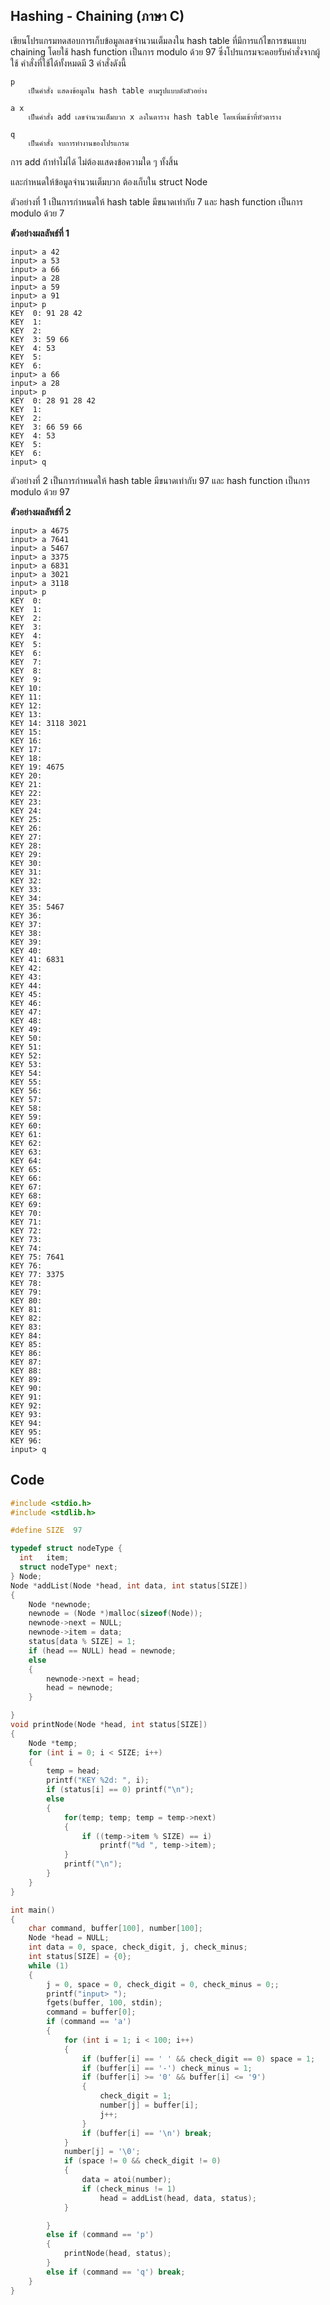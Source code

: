 ## Hashing - Chaining (ภาษา C)
เขียนโปรแกรมทดสอบการเก็บข้อมูลเลขจำนวนเต็มลงใน hash table ที่มีการแก้ไขการชนแบบ chaining โดยใช้ hash function เป็นการ modulo ด้วย 97 ซึ่งโปรแกรมจะคอยรับคำสั่งจากผู้ใช้ คำสั่งที่ใช้ได้ทั้งหมดมี 3 คำสั่งดังนี้

    p
        เป็นคำสั่ง แสดงข้อมูลใน hash table ตามรูปแบบดังตัวอย่าง

    a x
        เป็นคำสั่ง add เลขจำนวนเต็มบวก x ลงในตาราง hash table โดยเพิ่มเข้าที่หัวตาราง

    q
        เป็นคำสั่ง จบการทำงานของโปรแกรม

การ add ถ้าทำไม่ได้ ไม่ต้องแสดงข้อความใด ๆ ทั้งสิ้น

และกำหนดให้ข้อมูลจำนวนเต็มบวก ต้องเก็บใน struct Node

ตัวอย่างที่ 1 เป็นการกำหนดให้ hash table มีขนาดเท่ากับ 7 และ hash function เป็นการ modulo ด้วย 7

**ตัวอย่างผลลัพธ์ที่ 1**
```
input> a 42
input> a 53
input> a 66
input> a 28
input> a 59
input> a 91
input> p
KEY  0: 91 28 42 
KEY  1: 
KEY  2: 
KEY  3: 59 66 
KEY  4: 53 
KEY  5: 
KEY  6: 
input> a 66
input> a 28
input> p
KEY  0: 28 91 28 42 
KEY  1: 
KEY  2: 
KEY  3: 66 59 66 
KEY  4: 53 
KEY  5: 
KEY  6: 
input> q
```
ตัวอย่างที่ 2 เป็นการกำหนดให้ hash table มีขนาดเท่ากับ 97 และ hash function เป็นการ modulo ด้วย 97

**ตัวอย่างผลลัพธ์ที่ 2**  
```
input> a 4675
input> a 7641
input> a 5467
input> a 3375
input> a 6831
input> a 3021
input> a 3118
input> p
KEY  0: 
KEY  1: 
KEY  2: 
KEY  3: 
KEY  4: 
KEY  5: 
KEY  6: 
KEY  7: 
KEY  8: 
KEY  9: 
KEY 10: 
KEY 11: 
KEY 12: 
KEY 13: 
KEY 14: 3118 3021 
KEY 15: 
KEY 16: 
KEY 17: 
KEY 18: 
KEY 19: 4675 
KEY 20: 
KEY 21: 
KEY 22: 
KEY 23: 
KEY 24: 
KEY 25: 
KEY 26: 
KEY 27: 
KEY 28: 
KEY 29: 
KEY 30: 
KEY 31: 
KEY 32: 
KEY 33: 
KEY 34: 
KEY 35: 5467 
KEY 36: 
KEY 37: 
KEY 38: 
KEY 39: 
KEY 40: 
KEY 41: 6831 
KEY 42: 
KEY 43: 
KEY 44: 
KEY 45: 
KEY 46: 
KEY 47: 
KEY 48: 
KEY 49: 
KEY 50: 
KEY 51: 
KEY 52: 
KEY 53: 
KEY 54: 
KEY 55: 
KEY 56: 
KEY 57: 
KEY 58: 
KEY 59: 
KEY 60: 
KEY 61: 
KEY 62: 
KEY 63: 
KEY 64: 
KEY 65: 
KEY 66: 
KEY 67: 
KEY 68: 
KEY 69: 
KEY 70: 
KEY 71: 
KEY 72: 
KEY 73: 
KEY 74: 
KEY 75: 7641 
KEY 76: 
KEY 77: 3375 
KEY 78: 
KEY 79: 
KEY 80: 
KEY 81: 
KEY 82: 
KEY 83: 
KEY 84: 
KEY 85: 
KEY 86: 
KEY 87: 
KEY 88: 
KEY 89: 
KEY 90: 
KEY 91: 
KEY 92: 
KEY 93: 
KEY 94: 
KEY 95: 
KEY 96: 
input> q
```
## Code
```cpp
#include <stdio.h>
#include <stdlib.h>

#define SIZE  97

typedef struct nodeType {
  int   item;
  struct nodeType* next;
} Node;
Node *addList(Node *head, int data, int status[SIZE])
{
    Node *newnode;
    newnode = (Node *)malloc(sizeof(Node));
    newnode->next = NULL;
    newnode->item = data;
    status[data % SIZE] = 1;
    if (head == NULL) head = newnode;
    else
    {
        newnode->next = head;
        head = newnode;
    }

}
void printNode(Node *head, int status[SIZE])
{
    Node *temp;
    for (int i = 0; i < SIZE; i++)
    {
        temp = head;
        printf("KEY %2d: ", i);
        if (status[i] == 0) printf("\n");
        else
        {
            for(temp; temp; temp = temp->next)
            {
                if ((temp->item % SIZE) == i)
                    printf("%d ", temp->item);
            }
            printf("\n");
        }
    }
}

int main()
{
    char command, buffer[100], number[100];
    Node *head = NULL;
    int data = 0, space, check_digit, j, check_minus;
    int status[SIZE] = {0};
    while (1)
    {
        j = 0, space = 0, check_digit = 0, check_minus = 0;;
        printf("input> ");
        fgets(buffer, 100, stdin);
        command = buffer[0];
        if (command == 'a')
        {
            for (int i = 1; i < 100; i++)
            {
                if (buffer[i] == ' ' && check_digit == 0) space = 1;
                if (buffer[i] == '-') check_minus = 1;
                if (buffer[i] >= '0' && buffer[i] <= '9') 
                {
                    check_digit = 1;
                    number[j] = buffer[i];
                    j++;
                }
                if (buffer[i] == '\n') break;
            }
            number[j] = '\0';
            if (space != 0 && check_digit != 0)
            {
                data = atoi(number);
                if (check_minus != 1)
                    head = addList(head, data, status);
            }

        }
        else if (command == 'p')
        {
            printNode(head, status);
        }
        else if (command == 'q') break;
    }   
}

```